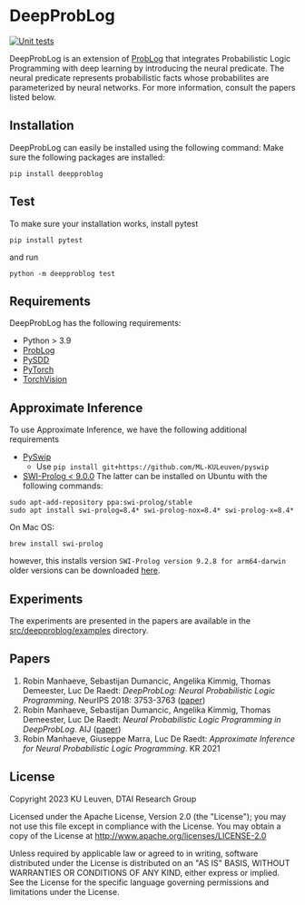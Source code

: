 # DeepProbLog
[![Unit tests](https://github.com/ML-KULeuven/deepproblog/actions/workflows/python-app.yml/badge.svg)](https://github.com/ML-KULeuven/deepproblog/actions/workflows/python-app.yml)

DeepProbLog is an extension of [ProbLog](https://dtai.cs.kuleuven.be/problog/)
that integrates Probabilistic Logic Programming with deep learning by introducing the neural predicate. 
The neural predicate represents probabilistic facts whose probabilites are parameterized by neural networks.
For more information, consult the papers listed below.

## Installation
DeepProbLog can easily be installed using the following command:
Make sure the following packages are installed:
```
pip install deepproblog
```

## Test
To make sure your installation works, install pytest 
```
pip install pytest
````
and run 
```
python -m deepproblog test
```

## Requirements

DeepProbLog has the following requirements:
* Python > 3.9
* [ProbLog](https://dtai.cs.kuleuven.be/problog/)
* [PySDD](https://pysdd.readthedocs.io/en/latest/)
* [PyTorch](https://pytorch.org/)
* [TorchVision](https://pytorch.org/vision/stable/index.html)

## Approximate Inference

To use Approximate Inference, we have the following additional requirements
* [PySwip](https://github.com/ML-KULeuven/pyswip) 
    - Use `pip install git+https://github.com/ML-KULeuven/pyswip`
* [SWI-Prolog < 9.0.0](https://www.swi-prolog.org/)
The latter can be installed on Ubuntu with the following commands:
```
sudo apt-add-repository ppa:swi-prolog/stable
sudo apt install swi-prolog=8.4* swi-prolog-nox=8.4* swi-prolog-x=8.4*
```
On Mac OS: 
```commandline
brew install swi-prolog
```
however, this installs version `SWI-Prolog version 9.2.8 for arm64-darwin`
older versions can be downloaded [here](https://www.swi-prolog.org/download/stable?show=all).




## Experiments

The experiments are presented in the papers are available in the [src/deepproblog/examples](src/deepproblog/examples) directory.

## Papers
1. Robin Manhaeve, Sebastijan Dumancic, Angelika Kimmig, Thomas Demeester, Luc De Raedt:
*DeepProbLog: Neural Probabilistic Logic Programming*. NeurIPS 2018: 3753-3763 ([paper](https://papers.nips.cc/paper/2018/hash/dc5d637ed5e62c36ecb73b654b05ba2a-Abstract.html))
2. Robin Manhaeve, Sebastijan Dumancic, Angelika Kimmig, Thomas Demeester, Luc De Raedt:
*Neural Probabilistic Logic Programming in DeepProbLog*. AIJ ([paper](https://www.sciencedirect.com/science/article/abs/pii/S0004370221000552))
3. Robin Manhaeve, Giuseppe Marra, Luc De Raedt:
*Approximate Inference for Neural Probabilistic Logic Programming*. KR 2021
## License
Copyright 2023 KU Leuven, DTAI Research Group

Licensed under the Apache License, Version 2.0 (the "License"); you may not use this file except in compliance with the License. You may obtain a copy of the License at http://www.apache.org/licenses/LICENSE-2.0

Unless required by applicable law or agreed to in writing, software distributed under the License is distributed on an "AS IS" BASIS, WITHOUT WARRANTIES OR CONDITIONS OF ANY KIND, either express or implied. See the License for the specific language governing permissions and limitations under the License.
